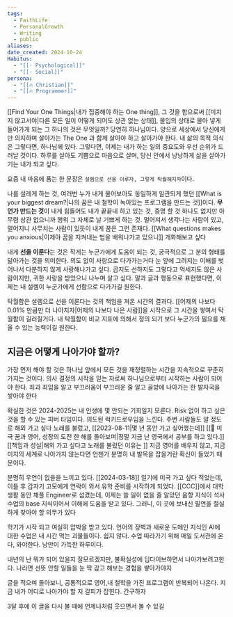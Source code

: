 ```yaml
---
tags:
  - FaithLife
  - PersonalGrowth
  - Writing
  - public
aliases: 
date_created: 2024-10-24
Habitus:
  - "[[◦ Psychological]]"
  - "[[◦ Social]]"
persona:
  - "[[🔥 Christian]]"
  - "[[🔥 Programmer]]"
---
```

[[Find Your One Things|내가 집중해야 하는 One thing]], 그 것을 함으로써 [[미치지 않고서야|다른 모든 일이 어떻게 되어도 상관 없는 상태]], 몰입의 상태로 몰아 넣게 들어가게 되는 그 하나의 것은 무엇일까? 당연히 하나님이다. 양으로 세상에서 당신에게만 의지하며 살아가는 The One 과 함께 살아야 하고 살아가야 한다. 내 삶의 목적 의식은 그렇다면, 하나님께 있다. 그렇다면, 이제는 내가 하는 일의 중요도와 우선 순위가 드러날 것이다. 하루를 살아도 기쁨으로 마음으로 살며, 당신 안에서 낭낭하게 삶을 살아가기는 내가 되고 싶다.

요즘 내 마음에 품는 한 문장은 `설렘으로 선을 이루자, 그렇게 탁월해지자`이다.

나를 설레게 하는 것, 여러번 누가 내게 물어보아도 동일하게 일관되게 했던 [[What is your biggest dream?|나의 꿈은 내 철학이 녹아있는 프로그램을 만드는 것]]이다. **무언가 만드는 것**이 내게 힘들어도 내가 끝끝내 하고 있는 것, 증명 할 것 하나도 없지만 아무렴 상관 없으니까 행위 그 자체로 날 기쁘게 하는 것. 멀어져서 생각나는 사람이 있고, 멀어지니 사무치는 사람이 있듯이 내게 꿈은 그런 존재다. [[What questions makes you anxious|이제야 꿈을 지켜내는 법을 배워나가고 있으니]] 개화해보고 싶다

내게 **선을 이룬다**는 것은 작게는 누군가에게 도움이 되는 것, 궁극적으로 그 분의 형태를 닮아가는 것을 의미한다. 의도 없이 사랑으로 다가가는거다 눈 앞에 그려지는 이해를 벗어나서 다분하지 않게 사랑해나가고 싶다. 곱지도 선하지도 그렇다고 억세지도 않은 사람이지만, 귀한 사랑을 받았으니 나누며 살고 싶다. 말과 글과 행동으로 표현했다면, 이제는 내 설렘이 누군가에게 선함으로 다가가길 원한다.

탁월함은 설렘으로 선을 이룬다는 것의 책임을 져온 시간의 결과다. [[어제의 나보다 0.01% 만큼만 더 나아지자|어제의 나보다 나은 사람]]을 시작으로 그 시간을 쌓여서 탁월함이 길러질거다. 내 탁월함이 비교 지표에 의해서 정의 되기 보다 누군가의 필요를 채울 수 있는 능력이길 원한다.

## 지금은 어떻게 나아가야 할까?
가장 먼저 해야 할 것은 하나님 앞에서 모든 것을 재정렬하는 시간을 지속적으로 꾸준히 가지는 것이다. 의사 결정의 시작을 믿는 자로써 하나님으로부터 시작하는 사람이 되어야 한다. 죄과 죄임을 알고 부끄러움이 부끄러운 줄 알고 골방에 나아가는 한 발자국을 쌓아야 한다

확실한 것은 2024-2025는 내 인생에 몇 안되는 기회일지 모른다. Risk 없이 하고 싶은 것을 할 수 있는 피버 타임이다. 의도된 럭키드로우임을 느낀다. 주변 사람들도 알 정도로 해외 가고 싶다 노래를 불렀고, [[2023-08-11|몇 년 동안 가고 싶어했는데]] [[🔖 미국 꿈과 영어, 성장의 도전 한 해를 돌아보며|정말 지금 난 영국에서 공부를 하고 있다.]] [[책임과 성실|해외 가고 싶다고 노래를 불렀던 이유는 ]] 지금 영어를 배우지 않고, 지금 미지의 세계로 나아가지 않는다면 언젠가 분명히 내 발목을 잡을거란 확신이 들었기 때문이다.

분명히 우연이 없을을 느끼고 있다. [[2024-03-18]] 일기에 미국 가고 싶다 적었는데, 이틀 후 갑자기 고모에게 연락이 와서 유학 준비를 시작하게 되었다. [[CCC]]에서 대학 생활 동안 채플 Engineer로 섬겼는데, 이제는 쓸 일이 없을 줄 알았던 음향 지식이 석사 수업의 base 지식이어서 이해에 도움을 받고 있다. 그러니, 이 곳에 보내신 필연을 절실하게 찾아야 할 의무가 있다

학기가 시작 되고 여실히 압박을 받고 있다. 언어의 장벽과 새로운 도메인 지식인 AI에 대한 수업은 내 시간 먹는 괴물들이다. 쉽지 않다. 수업 따라가기 위해 매일 도서관에 온다, 와야한다. 낭만이 가득한 하루이다. 

내년의 난 뭐가 되어 있을지 잘모르겠지만, 불확실성에 딥다이브하면서 나아가보려고한다. 나라면 선뜻 안할 일들을 눈 딱 감고 해보는 경험을 쌓아가야지

글을 적으며 돌아보니, 공통적으로 영어,내 철학을 가진 프로그램이 반복되어 나온다. 지금 내가 어디로 나아가야 할 지 갈피가 잡힌다. 간구하자 

3달 후에 이 글을 다시 볼 때에 언제나처럼 웃으면서 볼 수 있길